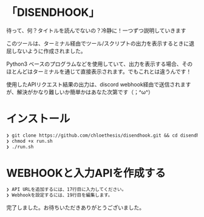 # 「DISENDHOOK」

待って、何？タイトルを読んでないの？冷静に！一つずつ説明していきます

このツールは、ターミナル経由でツール/スクリプトの出力を表示するときに退屈しないように作成されました。

Python3 ベースのプログラムなどを使用していて、出力を表示する場合、そのほとんどはターミナルを通じて直接表示されます。でもこれとは違うんです！

使用したAPIリクエスト結果の出力は、discord webhook経由で送信されますが、解決がかなり難しいか簡単かはあなた次第です（⁠；⁠^⁠ω⁠^⁠）

# インストール 

```txt
❯ git clone https://github.com/chloethesis/disendhook.git && cd disendhook
❯ chmod +x run.sh
❯ ./run.sh
```

# WEBHOOKと入力APIを作成する

```txt
❯ API URLを追加するには、17行目に入力してください。
❯ Webhookを設定するには、19行目を編集します。
```

完了しました。お待ちいただきありがとうございました。
